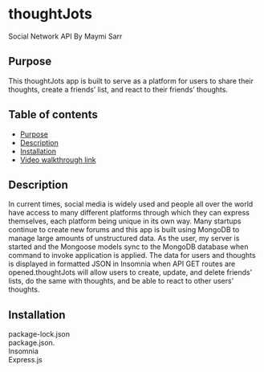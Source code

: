 # thoughtJots 
Social Network API
By Maymi Sarr


## Purpose
This thoughtJots app is built to serve as a platform for users to share their thoughts, create a friends’ list, and react to their friends’ thoughts. 


## Table of contents
- [Purpose](#purpose)
- [Description](#description)
- [Installation](#installation)
- [Video walkthrough link](#video)


## Description
In current times, social media is widely used and people all over the world have access to many different platforms through which they can express themselves, each platform being unique in its own way. Many startups continue to create new forums and this app is built using MongoDB to manage large amounts of unstructured data.
As the user, my server is started and the Mongoose models sync to the MongoDB database when command to invoke application is applied.
The data for users and thoughts is displayed in formatted JSON in Insomnia when API GET routes are opened.thoughtJots will allow users to create, update, and delete friends' lists, do the same with thoughts, and be able to react to other users’ thoughts.






## Installation
<div>package-lock.json </div>
<div>package.json.</div>
<div>Insomnia</div>
<div>Express.js</div>